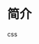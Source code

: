 <!--
 * @Date: 2024-01-16 14:36:46
 * @LastEditors: tandongyang =
 * @LastEditTime: 2024-01-16 17:46:45
 * @FilePath: /dongYangTan.github.io/docs/web/css/README.md
-->

# 简介
 css
 